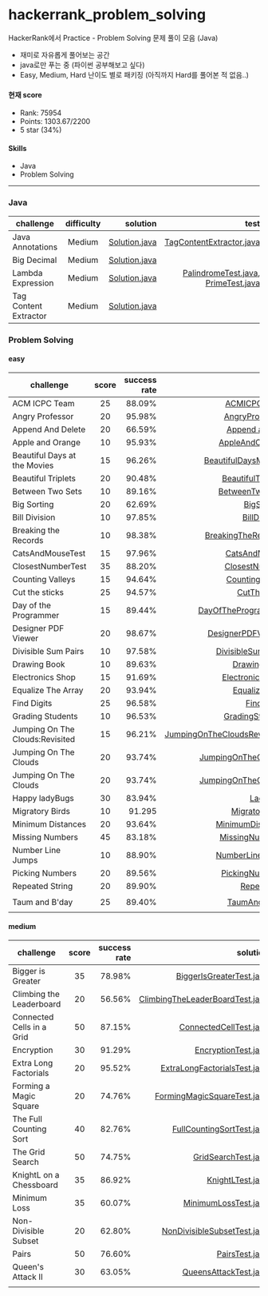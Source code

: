 # hackerrank_problem_solving
HackerRank에서 Practice - Problem Solving 문제 풀이 모음 (Java)

- 재미로 자유롭게 풀어보는 공간
- java로만 푸는 중 (파이썬 공부해보고 싶다)
- Easy, Medium, Hard 난이도 별로 패키징 (아직까지 Hard를 풀어본 적 없음..)

#### 현재 score
- Rank: 75954
- Points: 1303.67/2200
- 5 star (34%)


#### Skills
- Java
- Problem Solving

---
### Java
| challenge | difficulty | solution | test |
|---|:---:|---:|---:|
| Java Annotations | Medium | [Solution.java](src/main/java/com/heedi/hackerrank/java/medium/annotation/Solution.java) | [TagContentExtractor.java](src/test/java/com/heedi/hackerrank/java/medium/tag_content_extractor/TagContentExtractor.java) |
| Big Decimal | Medium | [Solution.java](src/main/java/com/heedi/hackerrank/java/medium/big_decimal/Solution.java) |  |
| Lambda Expression | Medium | [Solution.java](src/main/java/com/heedi/hackerrank/java/medium/lambda_expression/Solution.java) | [PalindromeTest.java](src/test/java/com/heedi/hackerrank/lambda_expression/PalindromeTest.java), [PrimeTest.java](src/test/java/com/heedi/hackerrank/lambda_expression/PrimeTest.java) |
| Tag Content Extractor | Medium | [Solution.java](src/main/java/com/heedi/hackerrank/java/medium/tag_content_extractor/Solution.java) |  |


### Problem Solving
#### easy
| challenge | score | success rate | solution | 
|---|:---:|---:|---:|
| ACM ICPC Team | 25 | 88.09% | [ACMICPCTeamTest.java](src/test/java/com/heedi/hackerrank/problem_solving/easy/ACMICPCTeamTest.java) |
| Angry Professor | 20 | 95.98% | [AngryProfessorTest.java](src/test/java/com/heedi/hackerrank/problem_solving/easy/AngryProfessorTest.java) |
| Append And Delete | 20 | 66.59% | [Append and Delete.java](src/test/java/com/heedi/hackerrank/problem_solving/easy/AppendAndDeleteTest.java) |
| Apple and Orange | 10 | 95.93% | [AppleAndOrangeTest.java](src/test/java/com/heedi/hackerrank/problem_solving/easy/AppleAndOrangeTest.java) |
| Beautiful Days at the Movies | 15 | 96.26% | [BeautifulDaysMoviesTest.java](src/test/java/com/heedi/hackerrank/problem_solving/easy/BeautifulDaysMoviesTest.java) |
| Beautiful Triplets | 20 | 90.48% | [BeautifulTripletsTest.java](src/test/java/com/heedi/hackerrank/problem_solving/easy/BeautifulTripletsTest.java) |
| Between Two Sets | 10 | 89.16% | [BetweenTwoSetsTest.java](src/test/java/com/heedi/hackerrank/problem_solving/easy/BetweenTwoSetsTest.java) |
| Big Sorting | 20 | 62.69% | [BigSortingTest.java](src/test/java/com/heedi/hackerrank/problem_solving/easy/BigSortingTest.java) |
| Bill Division | 10 | 97.85% | [BillDivisionTest.java](src/test/java/com/heedi/hackerrank/problem_solving/easy/BillDivisionTest.java) |
| Breaking the Records | 10 | 98.38% | [BreakingTheRecordsTest.java](src/test/java/com/heedi/hackerrank/problem_solving/easy/BreakingTheRecordsTest.java) |
| CatsAndMouseTest | 15 | 97.96% | [CatsAndMouseTest.java](src/test/java/com/heedi/hackerrank/problem_solving/easy/CatsAndMouseTest.java) |
| ClosestNumberTest | 35 | 88.20% | [ClosestNumberTest.java](src/test/java/com/heedi/hackerrank/problem_solving/easy/ClosestNumberTest.java) |
| Counting Valleys | 15 | 94.64% | [CountingValleyTest.java](src/test/java/com/heedi/hackerrank/problem_solving/easy/CountingValleyTest.java) |
| Cut the sticks | 25 | 94.57% | [CutTheStickTest.java](src/test/java/com/heedi/hackerrank/problem_solving/easy/CutTheStickTest.java) |
| Day of the Programmer | 15 | 89.44% | [DayOfTheProgrammerTest.java](src/test/java/com/heedi/hackerrank/problem_solving/easy/DayOfTheProgrammerTest.java) |
| Designer PDF Viewer | 20 | 98.67% | [DesignerPDFViewerTest.java](src/test/java/com/heedi/hackerrank/problem_solving/easy/DesignerPDFViewerTest.java) |
| Divisible Sum Pairs | 10 | 97.58% | [DivisibleSumPairsTest.java](src/test/java/com/heedi/hackerrank/problem_solving/easy/DivisibleSumPairsTest.java) |
| Drawing Book | 10 | 89.63% | [DrawingBookTest.java](src/test/java/com/heedi/hackerrank/problem_solving/easy/DrawingBookTest.java) |
| Electronics Shop | 15 | 91.69% | [ElectronicsShopTest.java](src/test/java/com/heedi/hackerrank/problem_solving/easy/ElectronicsShopTest.java) |
| Equalize The Array | 20 | 93.94% | [EqualizeTheArray.java](src/test/java/com/heedi/hackerrank/problem_solving/easy/EqualizeTheArray.java) |
| Find Digits | 25 | 96.58% | [FindDigitsTest.java](src/test/java/com/heedi/hackerrank/problem_solving/easy/FindDigitsTest.java) |
| Grading Students | 10 | 96.53% | [GradingStudentTest.java](src/test/java/com/heedi/hackerrank/problem_solving/easy/GradingStudentTest.java) |
| Jumping On The Clouds:Revisited | 15 | 96.21% | [JumpingOnTheCloudsRevisitedTest.java](src/test/java/com/heedi/hackerrank/problem_solving/easy/JumpingOnTheCloudsRevisitedTest.java) |
| Jumping On The Clouds | 20 | 93.74% | [JumpingOnTheCloudsTest.java](src/test/java/com/heedi/hackerrank/problem_solving/easy/JumpingOnTheCloudsTest.java) |
| Jumping On The Clouds | 20 | 93.74% | [JumpingOnTheCloudsTest.java](src/test/java/com/heedi/hackerrank/problem_solving/easy/JumpingOnTheCloudsTest.java) |
| Happy ladyBugs | 30 | 83.94% | [LadyBugTest.java](src/test/java/com/heedi/hackerrank/problem_solving/easy/LadyBugTest.java) |
| Migratory Birds | 10 | 91.295 | [MigratoryBirdTest.java](src/test/java/com/heedi/hackerrank/problem_solving/easy/MigratoryBirdTest.java) |
| Minimum Distances | 20 | 93.64% | [MinimumDistanceTest.java](src/test/java/com/heedi/hackerrank/problem_solving/easy/MinimumDistanceTest.java) |
| Missing Numbers | 45 | 83.18% | [MissingNumbersTest.java](src/test/java/com/heedi/hackerrank/problem_solving/easy/MissingNumbersTest.java) |
| Number Line Jumps | 10 | 88.90% | [NumberLineJumpTest.java](src/test/java/com/heedi/hackerrank/problem_solving/easy/NumberLineJumpTest.java) |
| Picking Numbers | 20 | 89.56% | [PickingNumbersTest.java](src/test/java/com/heedi/hackerrank/problem_solving/easy/PickingNumbersTest.java) |
| Repeated String | 20 | 89.90% | [RepeatedString.java](src/test/java/com/heedi/hackerrank/problem_solving/easy/RepeatedString.java) |
|  |  |  |  |
| Taum and B'day | 25 | 89.40% | [TaumAndBDayTest.java](src/test/java/com/heedi/hackerrank/problem_solving/easy/TaumAndBDayTest.java) |
|  |  |  |  |


#### medium
| challenge | score | success rate | solution | 
|---|:---:|---:|---:|
| Bigger is Greater | 35 | 78.98% | [BiggerIsGreaterTest.java](src/test/java/com/heedi/hackerrank/problem_solving/medium/BiggerIsGreaterTest.java) |
| Climbing the Leaderboard | 20 | 56.56% | [ClimbingTheLeaderBoardTest.java](src/test/java/com/heedi/hackerrank/problem_solving/medium/ClimbingTheLeaderBoardTest.java) |
| Connected Cells in a Grid | 50 | 87.15% | [ConnectedCellTest.java](src/test/java/com/heedi/hackerrank/problem_solving/medium/ConnectedCellTest.java) |
| Encryption | 30 | 91.29% | [EncryptionTest.java](src/test/java/com/heedi/hackerrank/problem_solving/medium/EncryptionTest.java) |
| Extra Long Factorials | 20 | 95.52% | [ExtraLongFactorialsTest.java](src/test/java/com/heedi/hackerrank/problem_solving/medium/ExtraLongFactorialsTest.java) |
| Forming a Magic Square | 20 | 74.76% | [FormingMagicSquareTest.java](src/test/java/com/heedi/hackerrank/problem_solving/medium/FormingMagicSquareTest.java) |
| The Full Counting Sort | 40 | 82.76% | [FullCountingSortTest.java](src/test/java/com/heedi/hackerrank/problem_solving/medium/FullCountingSortTest.java) |
| The Grid Search | 50 | 74.75% | [GridSearchTest.java](src/test/java/com/heedi/hackerrank/problem_solving/medium/GridSearchTest.java) |
| KnightL on a Chessboard | 35 | 86.92% | [KnightLTest.java](src/test/java/com/heedi/hackerrank/problem_solving/medium/KnightLTest.java) |
| Minimum Loss | 35 | 60.07% | [MinimumLossTest.java](src/test/java/com/heedi/hackerrank/problem_solving/medium/MinimumLossTest.java) |
| Non-Divisible Subset | 20 | 62.80% | [NonDivisibleSubsetTest.java](src/test/java/com/heedi/hackerrank/problem_solving/medium/NonDivisibleSubsetTest.java) |
| Pairs | 50 | 76.60% | [PairsTest.java](src/test/java/com/heedi/hackerrank/problem_solving/medium/PairsTest.java) |
| Queen's Attack II | 30 | 63.05% | [QueensAttackTest.java](src/test/java/com/heedi/hackerrank/problem_solving/medium/QueensAttackTest.java) |
|  |  |  | []() |

